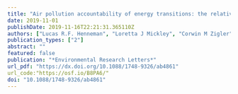 ```yaml
---
title: "Air pollution accountability of energy transitions: the relative importance of point source emissions and wind fields in exposure changes"
date: 2019-11-01
publishDate: 2019-11-16T22:21:31.365110Z
authors: ["Lucas R.F. Henneman", "Loretta J Mickley", "Corwin M Zigler"]
publication_types: ["2"]
abstract: ""
featured: false
publication: "*Environmental Research Letters*"
url_pdf: "https://dx.doi.org/10.1088/1748-9326/ab4861"
url_code:"https://osf.io/B8PA6/"
doi: "10.1088/1748-9326/ab4861"
---
```


